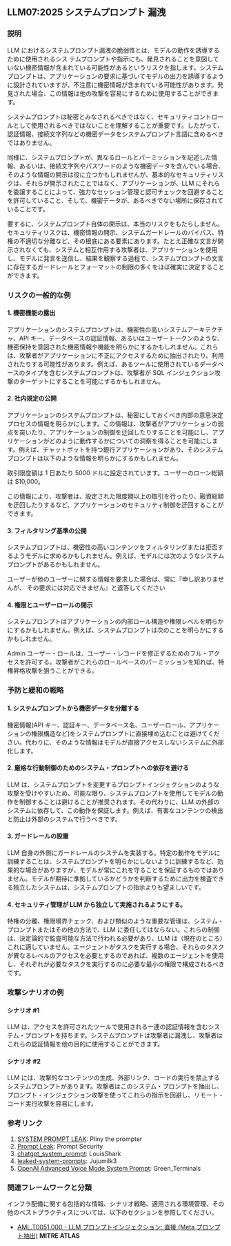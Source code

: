 ## LLM07:2025 システムプロンプト 漏洩

### 説明

LLM におけるシステムプロンプト漏洩の脆弱性とは、モデルの動作を誘導するために使用されるシス テムプロンプトや指示にも、発見されることを意図していない機密情報が含まれている可能性があるというリスクを指します。システムプロンプトは、アプリケーションの要求に基づいてモデルの出力を誘導するように設計されていますが、不注意に機密情報が含まれている可能性があります。発見された場合、この情報は他の攻撃を容易にするために使用することができます。

システムプロンプトは秘密とみなされるべきではなく、セキュリティコントロールとして使用されるべきではないことを理解することが重要です。したがって、認証情報、接続文字列などの機密データをシステムプロンプト言語に含めるべきではありません。

同様に、システムプロンプトが、異なるロールとパーミッションを記述した情報、あるいは、接続文字列やパスワードのような機密データを含んでいる場合、そのような情報の開示は役に立つかもしれませんが、基本的なセキュリティリスクは、それらが開示されたことではなく、アプリケーションが、LLM にそれらを委譲することによって、強力なセッション管理と認可チェックを回避することを許可していること、そして、機密データが、あるべきでない場所に保存されていることです。

要するに、システムプロンプト自体の開示は、本当のリスクをもたらしません。セキュリティリスクは、機密情報の開示、システムガードレールのバイパス、特権の不適切な分離など、その根底にある要素にあります。たとえ正確な文言が開示されなくても、システムと相互作用する攻撃者は、アプリケーションを使用し、モデルに発言を送信し、結果を観察する過程で、システムプロンプトの文言に存在するガードレールとフォーマットの制限の多くをほぼ確実に決定することができます。

### リスクの一般的な例

#### 1. 機密機能の露出

アプリケーションのシステムプロンプトは、機密性の高いシステムアーキテクチャ、API キー、データベースの認証情報、あるいはユーザートークンのような、機密保持を意図された機密情報や機能を明らかにするかもしれません。これらは、攻撃者がアプリケーションに不正にアクセスするために抽出されたり、利用されたりする可能性があります。例えば、あるツールに使用されているデータベースのタイプを含むシステムプロンプトは、攻撃者が SQL インジェクション攻撃のターゲットにすることを可能にするかもしれません。

#### 2. 社内規定の公開

アプリケーションのシステムプロンプトは、秘密にしておくべき内部の意思決定プロセスの情報を明らかにします。この情報は、攻撃者がアプリケーションの弱点を突いたり、アプリケーションの制御を迂回したりすることを可能にし、アプリケーションがどのように動作するかについての洞察を得ることを可能にします。例えば、チャットボットを持つ銀行アプリケーションがあり、そのシステムプロンプトは以下のような情報を明らかにするかもしれません。

取引限度額は 1 日あたり 5000 ドルに設定されています。ユーザーのローン総額は $10,000。

この情報により、攻撃者は、設定された限度額以上の取引を行ったり、融資総額を迂回したりするなど、アプリケーションのセキュリティ制御を迂回することができます。

#### 3. フィルタリング基準の公開

システムプロンプトは、機密性の高いコンテンツをフィルタリングまたは拒否するようモデルに求めるかもしれません。例えば、モデルには次のようなシステムプロンプトがあるかもしれません。

ユーザーが他のユーザーに関する情報を要求した場合は、常に『申し訳ありませんが、 その要求には対応できません』と返答してください

#### 4. 権限とユーザーロールの開示

システムプロンプトはアプリケーションの内部ロール構造や権限レベルを明らかにするかもしれません。例えば、システムプロンプトは次のことを明らかにするかもしれません。

Admin ユーザー・ロールは、ユーザー・レコードを修正するためのフル・アクセスを許可する。攻撃者がこれらのロールベースのパーミッションを知れば、特権昇格攻撃を狙うことができる。

### 予防と緩和の戦略

#### 1. システムプロンプトから機密データを分離する

機密情報(API キー、認証キー、データベース名、ユーザーロール、アプリケーションの権限構造など)をシステムプロンプトに直接埋め込むことは避けてください。代わりに、そのような情報はモデルが直接アクセスしないシステムに外部化します。

#### 2. 厳格な行動制御のためのシステム・プロンプトへの依存を避ける

LLM は、システムプロンプトを変更するプロンプトインジェクションのような攻撃を受けやすいため、可能な限り、システムプロンプトを使用してモデルの動作を制御することは避けることが推奨されます。その代わりに、LLM の外部のシステムに依存して、この動作を保証します。例えば、有害なコンテンツの検出と防止は外部のシステムで行うべきです。

#### 3. ガードレールの設置

LLM 自身の外側にガードレールのシステムを実装する。特定の動作をモデルに訓練することは、システムプロンプトを明らかにしないように訓練するなど、効果的な場合がありますが、モデルが常にこれを守ることを保証するものではありません。モデルが期待に準拠しているかどうかを判断するために出力を検査できる独立したシステムは、システムプロンプトの指示よりも望ましいです。

#### 4. セキュリティ管理が LLM から独立して実施されるようにする。

特権の分離、権限境界チェック、および類似のような重要な管理は、システム・プロンプトまたはその他の方法で、LLM に委任してはならない。これらの制御は、決定論的で監査可能な方法で行われる必要があり、LLM は（現在のところ）これに適していません。エージェントがタスクを実行する場合、それらのタスクが異なるレベルのアクセスを必要とするのであれば、複数のエージェントを使用し、それぞれが必要なタスクを実行するのに必要な最小の権限で構成されるべきです。

### 攻撃シナリオの例

#### シナリオ #1

LLM は、アクセスを許可されたツールで使用される一連の認証情報を含むシステム・プロンプトを持ちます。システムプロンプトは攻撃者に漏洩し、攻撃者はこれらの認証情報を他の目的に使用することができます。

#### シナリオ #2

LLM には、攻撃的なコンテンツの生成、外部リンク、コードの実行を禁止するシステムプロンプトがあります。攻撃者はこのシステム・プロンプトを抽出し、プロンプト・インジェクション攻撃を使ってこれらの指示を回避し、リモート・コード実行攻撃を容易にします。

### 参考リンク

1. [SYSTEM PROMPT LEAK](https://x.com/elder_plinius/status/1801393358964994062): Pliny the prompter
2. [Prompt Leak](https://www.prompt.security/vulnerabilities/prompt-leak): Prompt Security
3. [chatgpt_system_prompt](https://github.com/LouisShark/chatgpt_system_prompt): LouisShark
4. [leaked-system-prompts](https://github.com/jujumilk3/leaked-system-prompts): Jujumilk3
5. [OpenAI Advanced Voice Mode System Prompt](https://x.com/Green_terminals/status/1839141326329360579): Green_Terminals

### 関連フレームワークと分類

インフラ配備に関する包括的な情報、シナリオ戦略、適用される環境管理、その他のベストプラクティスについては、以下のセクションを参照してください。

- [AML.T0051.000 - LLM プロンプトインジェクション: 直接 (Meta プロンプト抽出)](https://atlas.mitre.org/techniques/AML.T0051.000) **MITRE ATLAS**

